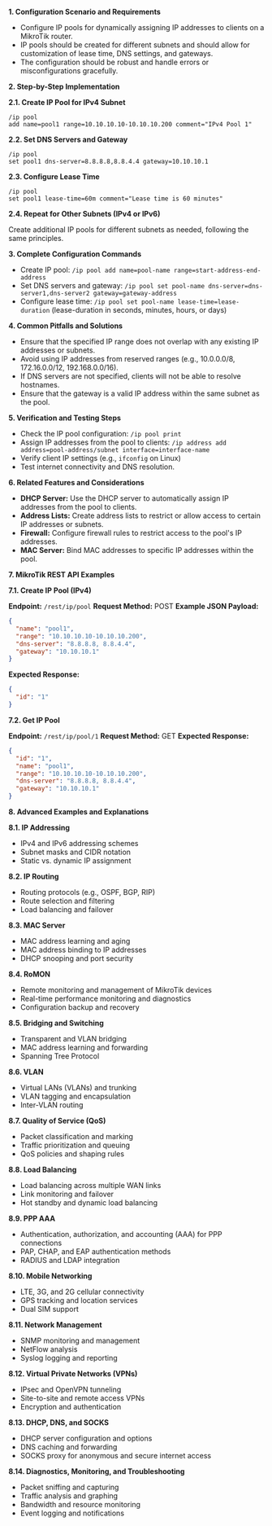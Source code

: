 **1. Configuration Scenario and Requirements**

- Configure IP pools for dynamically assigning IP addresses to clients on a MikroTik router.
- IP pools should be created for different subnets and should allow for customization of lease time, DNS settings, and gateways.
- The configuration should be robust and handle errors or misconfigurations gracefully.

**2. Step-by-Step Implementation**

**2.1. Create IP Pool for IPv4 Subnet**

```
/ip pool
add name=pool1 range=10.10.10.10-10.10.10.200 comment="IPv4 Pool 1"
```

**2.2. Set DNS Servers and Gateway**

```
/ip pool
set pool1 dns-server=8.8.8.8,8.8.4.4 gateway=10.10.10.1
```

**2.3. Configure Lease Time**

```
/ip pool
set pool1 lease-time=60m comment="Lease time is 60 minutes"
```

**2.4. Repeat for Other Subnets (IPv4 or IPv6)**

Create additional IP pools for different subnets as needed, following the same principles.

**3. Complete Configuration Commands**

- Create IP pool: `/ip pool add name=pool-name range=start-address-end-address`
- Set DNS servers and gateway: `/ip pool set pool-name dns-server=dns-server1,dns-server2 gateway=gateway-address`
- Configure lease time: `/ip pool set pool-name lease-time=lease-duration` (lease-duration in seconds, minutes, hours, or days)

**4. Common Pitfalls and Solutions**

- Ensure that the specified IP range does not overlap with any existing IP addresses or subnets.
- Avoid using IP addresses from reserved ranges (e.g., 10.0.0.0/8, 172.16.0.0/12, 192.168.0.0/16).
- If DNS servers are not specified, clients will not be able to resolve hostnames.
- Ensure that the gateway is a valid IP address within the same subnet as the pool.

**5. Verification and Testing Steps**

- Check the IP pool configuration: `/ip pool print`
- Assign IP addresses from the pool to clients: `/ip address add address=pool-address/subnet interface=interface-name`
- Verify client IP settings (e.g., `ifconfig` on Linux)
- Test internet connectivity and DNS resolution.

**6. Related Features and Considerations**

- **DHCP Server:** Use the DHCP server to automatically assign IP addresses from the pool to clients.
- **Address Lists:** Create address lists to restrict or allow access to certain IP addresses or subnets.
- **Firewall:** Configure firewall rules to restrict access to the pool's IP addresses.
- **MAC Server:** Bind MAC addresses to specific IP addresses within the pool.

**7. MikroTik REST API Examples**

**7.1. Create IP Pool (IPv4)**

**Endpoint:** `/rest/ip/pool`
**Request Method:** POST
**Example JSON Payload:**
```json
{
  "name": "pool1",
  "range": "10.10.10.10-10.10.10.200",
  "dns-server": "8.8.8.8, 8.8.4.4",
  "gateway": "10.10.10.1"
}
```
**Expected Response:**
```json
{
  "id": "1"
}
```

**7.2. Get IP Pool**

**Endpoint:** `/rest/ip/pool/1`
**Request Method:** GET
**Expected Response:**
```json
{
  "id": "1",
  "name": "pool1",
  "range": "10.10.10.10-10.10.10.200",
  "dns-server": "8.8.8.8, 8.8.4.4",
  "gateway": "10.10.10.1"
}
```

**8. Advanced Examples and Explanations**

**8.1. IP Addressing**

- IPv4 and IPv6 addressing schemes
- Subnet masks and CIDR notation
- Static vs. dynamic IP assignment

**8.2. IP Routing**

- Routing protocols (e.g., OSPF, BGP, RIP)
- Route selection and filtering
- Load balancing and failover

**8.3. MAC Server**

- MAC address learning and aging
- MAC address binding to IP addresses
- DHCP snooping and port security

**8.4. RoMON**

- Remote monitoring and management of MikroTik devices
- Real-time performance monitoring and diagnostics
- Configuration backup and recovery

**8.5. Bridging and Switching**

- Transparent and VLAN bridging
- MAC address learning and forwarding
- Spanning Tree Protocol

**8.6. VLAN**

- Virtual LANs (VLANs) and trunking
- VLAN tagging and encapsulation
- Inter-VLAN routing

**8.7. Quality of Service (QoS)**

- Packet classification and marking
- Traffic prioritization and queuing
- QoS policies and shaping rules

**8.8. Load Balancing**

- Load balancing across multiple WAN links
- Link monitoring and failover
- Hot standby and dynamic load balancing

**8.9. PPP AAA**

- Authentication, authorization, and accounting (AAA) for PPP connections
- PAP, CHAP, and EAP authentication methods
- RADIUS and LDAP integration

**8.10. Mobile Networking**

- LTE, 3G, and 2G cellular connectivity
- GPS tracking and location services
- Dual SIM support

**8.11. Network Management**

- SNMP monitoring and management
- NetFlow analysis
- Syslog logging and reporting

**8.12. Virtual Private Networks (VPNs)**

- IPsec and OpenVPN tunneling
- Site-to-site and remote access VPNs
- Encryption and authentication

**8.13. DHCP, DNS, and SOCKS**

- DHCP server configuration and options
- DNS caching and forwarding
- SOCKS proxy for anonymous and secure internet access

**8.14. Diagnostics, Monitoring, and Troubleshooting**

- Packet sniffing and capturing
- Traffic analysis and graphing
- Bandwidth and resource monitoring
- Event logging and notifications